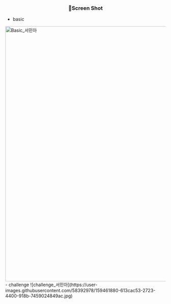 <h3 align="center">📸Screen Shot</h3>

- basic
<img width="800" alt="Basic_서민아" src="https://user-images.githubusercontent.com/58392978/155126357-be1355da-9584-49a0-b44e-8879e65b5851.png">
- challenge
![challenge_서민아](https://user-images.githubusercontent.com/58392978/159461880-613cac53-2723-4400-918b-7459024849ac.jpg)

